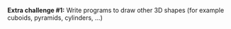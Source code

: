 **Extra challenge #1:** Write programs to draw other 3D shapes (for example cuboids, pyramids, cylinders, …)